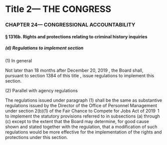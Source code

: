 
# Title 2— THE CONGRESS
### CHAPTER 24— CONGRESSIONAL ACCOUNTABILITY
#### § 1316b. Rights and protections relating to criminal history inquiries
##### (d) Regulations to implement section

(1) In general

Not later than 18 months after December 20, 2019 , the Board shall, pursuant to section 1384 of this title , issue regulations to implement this section.

(2) Parallel with agency regulations

The regulations issued under paragraph (1) shall be the same as substantive regulations issued by the Director of the Office of Personnel Management under section 2(b)(1) of the Fair Chance to Compete for Jobs Act of 2019  1 to implement the statutory provisions referred to in subsections (a) through (c) except to the extent that the Board may determine, for good cause shown and stated together with the regulation, that a modification of such regulations would be more effective for the implementation of the rights and protections under this section.
